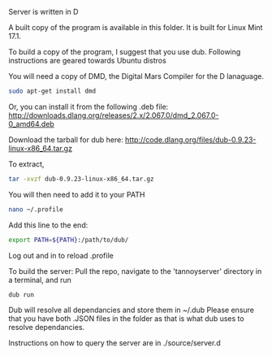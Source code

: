 Server is written in D

A built copy of the program is available in this folder. It is built for Linux Mint 17.1.

To build a copy of the program, I suggest that you use dub.
Following instructions are geared towards Ubuntu distros

You will need a copy of DMD, the Digital Mars Compiler for the D lanaguage.
  ```bash
  sudo apt-get install dmd
  ```
Or, you can install it from the following .deb file:
  http://downloads.dlang.org/releases/2.x/2.067.0/dmd_2.067.0-0_amd64.deb

Download the tarball for dub here:
  http://code.dlang.org/files/dub-0.9.23-linux-x86_64.tar.gz
  
To extract,
  ```bash
  tar -xvzf dub-0.9.23-linux-x86_64.tar.gz
  ```
  
You will then need to add it to your PATH
  ```bash
  nano ~/.profile
  ```
  
Add this line to the end:
  ```bash
  export PATH=${PATH}:/path/to/dub/
  ```

Log out and in to reload .profile
  

To build the server:
Pull the repo, navigate to the 'tannoyserver' directory in a terminal, and run
  ```bash
  dub run
  ```
  
Dub will resolve all dependancies and store them in ~/.dub
Please ensure that you have both .JSON files in the folder as that is what dub uses to resolve dependancies.


Instructions on how to query the server are in ./source/server.d
